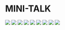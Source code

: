 # MINI-TALK
<img src="Subject/en.subject-1.jpg"/>
<img src="Subject/en.subject-2.jpg"/>
<img src="Subject/en.subject-3.jpg"/>
<img src="Subject/en.subject-4.jpg"/>
<img src="Subject/en.subject-5.jpg"/>
<img src="Subject/en.subject-6.jpg"/>
<img src="Subject/en.subject-7.jpg"/>
<img src="Subject/en.subject-8.jpg"/>
<img src="Subject/en.subject-9.jpg"/>